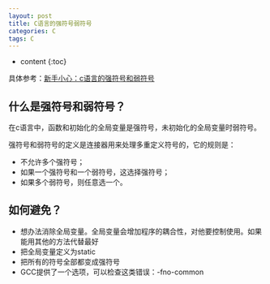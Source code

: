```yaml
---
layout: post
title: C语言的强符号弱符号
categories: C
tags: C
---
```


* content
{:toc}

具体参考：[新手小心：c语言的强符号和弱符号](http://blog.csdn.net/chgaowei/article/details/7173436)

## 什么是强符号和弱符号？

在c语言中，函数和初始化的全局变量是强符号，未初始化的全局变量时弱符号。



强符号和弱符号的定义是连接器用来处理多重定义符号的，它的规则是：

* 不允许多个强符号；
* 如果一个强符号和一个弱符号，这选择强符号；
* 如果多个弱符号，则任意选一个。

## 如何避免？

* 想办法消除全局变量。全局变量会增加程序的耦合性，对他要控制使用。如果能用其他的方法代替最好
* 把全局变量定义为static
* 把所有的符号全部都变成强符号
* GCC提供了一个选项，可以检查这类错误：-fno-common
